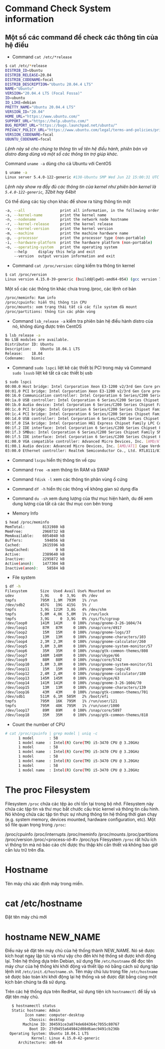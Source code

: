 # Command Check System information</br>
## Một số các command để check các thông tin của hệ điều</br>
- Command `cat /etc/*release`
```sh
$ cat /etc/*release
DISTRIB_ID=Ubuntu
DISTRIB_RELEASE=20.04
DISTRIB_CODENAME=focal
DISTRIB_DESCRIPTION="Ubuntu 20.04.4 LTS"
NAME="Ubuntu"
VERSION="20.04.4 LTS (Focal Fossa)"
ID=ubuntu
ID_LIKE=debian
PRETTY_NAME="Ubuntu 20.04.4 LTS"
VERSION_ID="20.04"
HOME_URL="https://www.ubuntu.com/"
SUPPORT_URL="https://help.ubuntu.com/"
BUG_REPORT_URL="https://bugs.launchpad.net/ubuntu/"
PRIVACY_POLICY_URL="https://www.ubuntu.com/legal/terms-and-policies/privacy-policy"
VERSION_CODENAME=focal
UBUNTU_CODENAME=focal
```
*Lệnh này sẽ cho chúng ta thông tin về tên hệ điều hành, phiên bản và distro đang dùng và một số các thông tin trợ giúp khác.*

Command `uname -a` dùng cho cả Ubuntu với CentOS
```sh
$ uname -a
Linux server 5.4.0-122-generic #138-Ubuntu SMP Wed Jun 22 15:00:31 UTC 2022 x86_64 x86_64 x86_64 GNU/Linux
```
*Lệnh này show ra đầy đủ các thông tin của kernel như phiên bản kernel là `5.4.0-122-generic`, 32bit hay 64bit*

Có thể dùng các tùy chọn khác để show ra từng thông tin một</br>
```sh
-a, --all                print all information, in the following order, except omit -p and -i if unknown:
-s, --kernel-name        print the kernel name
-n, --nodename           print the network node hostname
-r, --kernel-release     print the kernel release
-v, --kernel-version     print the kernel version
-m, --machine            print the machine hardware name
-p, --processor          print the processor type (non-portable)
-i, --hardware-platform  print the hardware platform (non-portable)
-o, --operating-system   print the operating system
    --help     display this help and exit
    --version  output version information and exit
 ```
- Command `cat /proc/version`: cũng kiểm tra thông tin kernel
```sh
$ cat /proc/version
Linux version 4.15.0-39-generic (buildd@lgw01-amd64-054) (gcc version 7.3.0 (Ubuntu 7.3.0-16ubuntu3)) #42-Ubuntu SMP Tue Oct 23 15:48:01 UTC 2018
```
Một số các các thông tin khác chưa trong /proc, các lệnh cơ bản
```sh
/proc/meminfo: Ram info
/proc/cpuinfo: hiển thị thông tin CPU
/proc/mounts: xem trạng thái tất cả các file system đã mount
/proc/partitions: thông tin các phân vùng
```
- Command `lsb_release -a` kiểm tra phiên bản hệ điều hành distro của nó, không dùng được trên CentOS
```sh
$ lsb_release -a
No LSB modules are available.
Distributor ID:	Ubuntu
Description:	Ubuntu 18.04.1 LTS
Release:	18.04
Codename:	bionic
```
- Command `sudo lspci` liệt kê các thiết bị PCI trong máy và Command `sudo lsusb` liệt kê tất cả các thiết bị usb
```sh
$ sudo lspci
00:00.0 Host bridge: Intel Corporation Xeon E3-1200 v2/3rd Gen Core processor DRAM Controller (rev 09)
00:01.0 PCI bridge: Intel Corporation Xeon E3-1200 v2/3rd Gen Core processor PCI Express Root Port (rev 09)
00:16.0 Communication controller: Intel Corporation 6 Series/C200 Series Chipset Family MEI Controller #1 (rev 04)
00:1a.0 USB controller: Intel Corporation 6 Series/C200 Series Chipset Family USB Enhanced Host Controller #2 (rev 05)
00:1b.0 Audio device: Intel Corporation 6 Series/C200 Series Chipset Family High Definition Audio Controller (rev 05)
00:1c.0 PCI bridge: Intel Corporation 6 Series/C200 Series Chipset Family PCI Express Root Port 1 (rev b5)
00:1c.4 PCI bridge: Intel Corporation 6 Series/C200 Series Chipset Family PCI Express Root Port 5 (rev b5)
00:1d.0 USB controller: Intel Corporation 6 Series/C200 Series Chipset Family USB Enhanced Host Controller #1 (rev 05)
00:1f.0 ISA bridge: Intel Corporation H61 Express Chipset Family LPC Controller (rev 05)
00:1f.2 IDE interface: Intel Corporation 6 Series/C200 Series Chipset Family 4 port SATA IDE Controller (rev 05)
00:1f.3 SMBus: Intel Corporation 6 Series/C200 Series Chipset Family SMBus Controller (rev 05)
00:1f.5 IDE interface: Intel Corporation 6 Series/C200 Series Chipset Family 2 port SATA IDE Controller (rev 05)
01:00.0 VGA compatible controller: Advanced Micro Devices, Inc. [AMD/ATI] Cape Verde LE [Radeon HD 7730/8730]
01:00.1 Audio device: Advanced Micro Devices, Inc. [AMD/ATI] Cape Verde/Pitcairn HDMI Audio [Radeon HD 7700/7800 Series]
03:00.0 Ethernet controller: Realtek Semiconductor Co., Ltd. RTL8111/8168/8411 PCI Express Gigabit Ethernet Controller (rev 06)
```
- Command `lscpu` hiển thị thông tin về cpu</br>
- Command `free -m` xem thông tin RAM và SWAP</br>
- Command `fdisk -l` xem các thông tin phân vùng ổ cứng</br>
- Command `df -h` hiển thị các thông về không gian sử dụng đĩa</br>
- Command `du -sh` xem dung lượng của thư mục hiện hành, du để xem dung lượng của tất cả các thư mục con bên trong</br>

- Memory Info
```sh
$ head /proc/meminfo 
MemTotal:        8131980 kB
MemFree:         2960732 kB
MemAvailable:    6054040 kB
Buffers:          594056 kB
Cached:          2615596 kB
SwapCached:            0 kB
Active:          2389640 kB
Inactive:        2295872 kB
Active(anon):    1477304 kB
Inactive(anon):    58584 kB
```
- File system
```sh
$ df -h
Filesystem      Size  Used Avail Use% Mounted on
udev            3,9G     0  3,9G   0% /dev
tmpfs           795M  1,9M  793M   1% /run
/dev/sdb2       457G   19G  415G   5% /
tmpfs           3,9G  121M  3,8G   4% /dev/shm
tmpfs           5,0M  4,0K  5,0M   1% /run/lock
tmpfs           3,9G     0  3,9G   0% /sys/fs/cgroup
/dev/loop0      141M  141M     0 100% /snap/gnome-3-26-1604/74
/dev/loop1       87M   87M     0 100% /snap/core/4917
/dev/loop2       15M   15M     0 100% /snap/gnome-logs/37
/dev/loop3       13M   13M     0 100% /snap/gnome-characters/103
/dev/loop4      2,3M  2,3M     0 100% /snap/gnome-calculator/260
/dev/loop5      3,8M  3,8M     0 100% /snap/gnome-system-monitor/57
/dev/loop6       35M   35M     0 100% /snap/gtk-common-themes/808
/dev/loop7      148M  148M     0 100% /snap/skype/66
/dev/loop9       88M   88M     0 100% /snap/core/5742
/dev/loop10     3,8M  3,8M     0 100% /snap/gnome-system-monitor/51
/dev/loop11      15M   15M     0 100% /snap/gnome-logs/45
/dev/loop12     2,4M  2,4M     0 100% /snap/gnome-calculator/180
/dev/loop13     145M  145M     0 100% /snap/skype/63
/dev/loop14     141M  141M     0 100% /snap/gnome-3-26-1604/70
/dev/loop15      13M   13M     0 100% /snap/gnome-characters/139
/dev/loop16      43M   43M     0 100% /snap/gtk-common-themes/701
/dev/sdb1       511M  6,1M  505M   2% /boot/efi
tmpfs           795M   16K  795M   1% /run/user/121
tmpfs           795M   48K  795M   1% /run/user/1000
/dev/loop17      89M   89M     0 100% /snap/core/5897
/dev/loop18      35M   35M     0 100% /snap/gtk-common-themes/818
```
- Count the number of CPU
```sh
# cat /proc/cpuinfo | grep model | uniq -c
      1 model		: 58
      1 model name	: Intel(R) Core(TM) i5-3470 CPU @ 3.20GHz
      1 model		: 58
      1 model name	: Intel(R) Core(TM) i5-3470 CPU @ 3.20GHz
      1 model		: 58
      1 model name	: Intel(R) Core(TM) i5-3470 CPU @ 3.20GHz
      1 model		: 58
      1 model name	: Intel(R) Core(TM) i5-3470 CPU @ 3.20GHz
```
# The proc Filesystem
Filesystem `/proc` chứa các tệp ảo chỉ tồn tại trong bộ nhớ. Filesystem này chứa các tập tin và thư mục bắt chước cấu trúc kernel và thông tin cấu hình. Nó không chứa các tập tin thực sự nhưng thông tin hệ thống thời gian chạy (e.g. system memory, devices mounted, hardware configuration, etc). Một số file quan trọng trong `/proc`:

/proc/cpuinfo
/proc/interrupts
/proc/meminfo
/proc/mounts
/proc/partitions
/proc/version
/proc/<process-id-#>
/proc/sys
Filesystem `/proc` rất hữu ích vì thông tin mà nó báo cáo chỉ được thu thập khi cần thiết và không bao giờ cần lưu trữ trên đĩa.

# Hostname</br>
Tên máy chủ xác định máy trong miền.

# cat /etc/hostname
Đặt tên máy chủ mới

# hostname NEW_NAME
Điều này sẽ đặt tên máy chủ của hệ thống thành NEW_NAME. Nó sẽ được kích hoạt ngay lập tức và như vậy cho đến khi hệ thống sẽ được khởi động lại. Trên hệ thống dựa trên Debian, sử dụng file `/etc/hostname` để đọc tên máy chur của hệ thống khi khởi động và thiết lập nó bằng cách sử dụng tập lệnh init `/etc/init.d/hostname.sh`. Tên máy chủ lưu trong file `/etc/hostname` sẽ được bảo toàn khi khởi động lại hệ thống và sẽ được đặt bằng cùng một kịch bản chúng ta đã sử dụng.

Trên các hệ thống dựa trên RedHat, sử dụng tiện ích `hostnamectl` để lấy và đặt tên máy chủ.
```sh
   $ hostnamectl status
   Static hostname: Admin
         Icon name: computer-desktop
           Chassis: desktop
        Machine ID: 304591ce3a874de684364c7055c80767
           Boot ID: 27d9455a649842d08d6aec9491cb236b
  Operating System: Ubuntu 18.04.1 LTS
            Kernel: Linux 4.15.0-42-generic
      Architecture: x86-64
```
